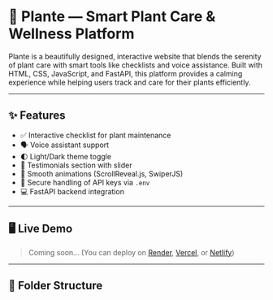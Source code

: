 # 🌿 Plante — Smart Plant Care & Wellness Platform

Plante is a beautifully designed, interactive website that blends the serenity of plant care with smart tools like checklists and voice assistance. Built with HTML, CSS, JavaScript, and FastAPI, this platform provides a calming experience while helping users track and care for their plants efficiently.

---

## ✨ Features

- ✅ Interactive checklist for plant maintenance
- 🗣️ Voice assistant support
- 🌓 Light/Dark theme toggle
- 💬 Testimonials section with slider
- 🔄 Smooth animations (ScrollReveal.js, SwiperJS)
- 🔐 Secure handling of API keys via `.env`
- 💻 FastAPI backend integration

---

## 🖥️ Live Demo

> Coming soon... (You can deploy on [Render](https://render.com/), [Vercel](https://vercel.com/), or [Netlify](https://www.netlify.com/))

---

## 📁 Folder Structure

